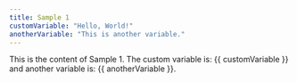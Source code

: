 ```yaml
---
title: Sample 1
customVariable: "Hello, World!"
anotherVariable: "This is another variable."
---
```


This is the content of Sample 1. The custom variable is: {{ customVariable }} and another variable is: {{ anotherVariable }}.